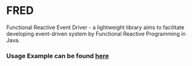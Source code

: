 FRED
====

Functional Reactive Event Driver - a lightweight library aims to facilitate developing event-driven system by Functional Reactive Programming in Java.

### Usage Example can be found [here](https://github.com/freddfy/FRED/blob/master/src/test/java/fred/example/FunctionalReactiveExamples.java)
